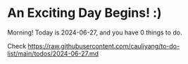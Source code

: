 # An Exciting Day Begins! :)

Morning! Today is 2024-06-27, and you have 0 things to do.

Check https://raw.githubusercontent.com/cauliyang/to-do-list/main/todos/2024-06-27.md